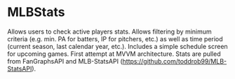 # MLBStats
Allows users to check active players stats. Allows filtering by minimum criteria (e.g. min. PA for batters, IP for pitchers, etc.) as well as time period (current season, last calendar year, etc.).
Includes a simple schedule screen for upcoming games.
First attempt at MVVM architecture.
Stats are pulled from FanGraphsAPI and MLB-StatsAPI (https://github.com/toddrob99/MLB-StatsAPI). 
